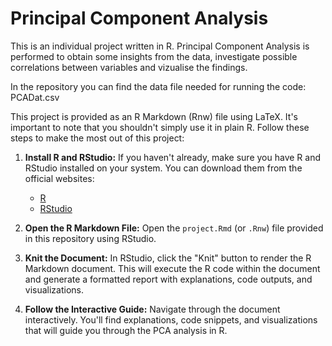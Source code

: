# Principal Component Analysis
This is an individual project written in R. Principal Component Analysis is performed to obtain some insights from  the data, investigate possible correlations between variables and vizualise the findings.  

In the repository you can find the data file needed for running the code: PCADat.csv

This project is provided as an R Markdown (Rnw) file using LaTeX. It's important to note that you shouldn't simply use it in plain R. Follow these steps to make the most out of this project:

1. **Install R and RStudio:** If you haven't already, make sure you have R and RStudio installed on your system. You can download them from the official websites:
   - [R](https://cran.r-project.org/)
   - [RStudio](https://www.rstudio.com/)

2. **Open the R Markdown File:** Open the `project.Rmd` (or `.Rnw`) file provided in this repository using RStudio.

3. **Knit the Document:** In RStudio, click the "Knit" button to render the R Markdown document. This will execute the R code within the document and generate a formatted report with explanations, code outputs, and visualizations.

4. **Follow the Interactive Guide:** Navigate through the document interactively. You'll find explanations, code snippets, and visualizations that will guide you through the PCA analysis in R.
